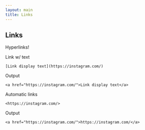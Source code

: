 ```yaml
---
layout: main
title: Links
---
```


<h2>Links</h2>

<p>Hyperlinks!</p>

<p>Link w/ text</p>

<pre><code>[Link display text](https://instagram.com/)</code></pre>

<h7>Output</h7>
<pre><code>&lt;a href="https://instagram.com/"&gt;Link display text&lt;/a&gt;</code></pre>

<p>Automatic links</p>

<pre><code>&lt;https://instagram.com/&gt;</code></pre>

<h7>Output</h7>
<pre><code>&lt;a href="https://instagram.com/"&gt;https://instagram.com/&lt;/a&gt;</code></pre>
